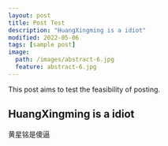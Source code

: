 ```yaml
---
layout: post
title: Post Test
description: "HuangXingming is a idiot"
modified: 2022-05-06
tags: [sample post]
image:
  path: /images/abstract-6.jpg
  feature: abstract-6.jpg
---
```


This post aims to test the feasibility of posting.

## HuangXingming is a idiot
黄星铭是傻逼
